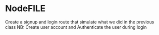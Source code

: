# NodeFILE

Create a signup and login route that simulate what we did in the previous class
NB: Create user account and Authenticate the user during login
